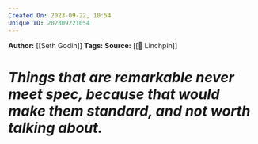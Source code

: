 ```yaml
---
Created On: 2023-09-22, 10:54
Unique ID: 202309221054
---
```

**Author:** [[Seth Godin]]
**Tags:** 
**Source:** [[🔩 Linchpin]]
# *Things that are remarkable never meet spec, because that would make them standard, and not worth talking about.*



